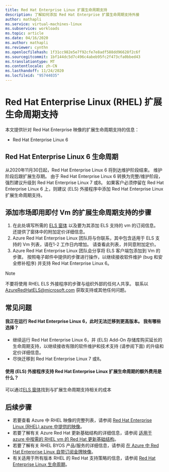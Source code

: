 ```yaml
---
title: Red Hat Enterprise Linux 扩展生命周期支持
description: 了解如何添加 Red Hat Enterprise 扩展生命周期支持外接
author: mathapli
ms.service: virtual-machines-linux
ms.subservice: workloads
ms.topic: article
ms.date: 04/16/2020
ms.author: mathapli
ms.reviewer: cynthn
ms.openlocfilehash: 1f31cc982e5e7f92cfe7e8adf588dd96628f2c6f
ms.sourcegitcommit: 1bf144dc5d7c496c4abeb95fc2f473cfa0bbed43
ms.translationtype: MT
ms.contentlocale: zh-CN
ms.lasthandoff: 11/24/2020
ms.locfileid: "95744035"
---
```

# <a name="red-hat-enterprise-linux-rhel-extended-lifecycle-support"></a>Red Hat Enterprise Linux (RHEL) 扩展生命周期支持
本文提供针对 Red Hat Enterprise 映像的扩展生命周期支持的信息：
* Red Hat Enterprise Linux 6  

## <a name="red-hat-enterprise-linux-6-lifecycle"></a>Red Hat Enterprise Linux 6 生命周期
从2020年11月30日起，Red Hat Enterprise Linux 6 将到达维护阶段结束。 维护阶段后跟扩展生存期。 由于 Red Hat Enterprise Linux 6 转换为完整/维护阶段，强烈建议升级到 Red Hat Enterprise Linux 7 或8。 如果客户必须停留在 Red Hat Enterprise Linux 6 上，则建议 (ELS) 外接程序中添加 Red Hat Enterprise Linux 扩展生命周期支持。

## <a name="steps-to-add-extended-lifecycle-support-on-marketplace-pay-as-you-go-vms"></a>添加市场即用即付 Vm 的扩展生命周期支持的步骤
1. 在此处填写所需的 [ELS 窗体](https://aka.ms/els-form) 以及要为其添加 ELS 支持的 vm 的订阅信息。 还提供了窗体中的附加定价详细信息。
1. Azure Red Hat Enterprise Linux 团队将与你联系，其中包含适用于 ELS 支持的 Vm 列表，请在1-2 工作日内增加。 请查看此列表，并同意附加定价。
1. Azure Red Hat Enterprise Linux 团队会分享将 ELS 客户端包添加到 Vm 的步骤。 按照电子邮件中提供的步骤进行操作，以继续接收软件维护 (bug 和安全修补程序) 并支持 Red Hat Enterprise Linux 6。

> [!Note]
> 不要将使用 RHEL ELS 外接程序的步骤与组织外部的任何人共享。 联系以 AzureRedHatELS@microsoft.com 获取支持或其他任何问题。

## <a name="frequently-asked-questions"></a>常见问题

#### <a name="im-running-red-hat-enterprise-linux-6-and-cant-migrate-to-a-later-version-at-this-time-what-options-do-i-have"></a>我正在运行 Red Hat Enterprise Linux 6，此时无法迁移到更高版本。 我有哪些选择？
* 继续运行 Red Hat Enterprise Linux 6，并 (ELS) Add-On 存储库购买延长的生命周期支持，以继续接收有限的软件维护和技术支持 (请参阅下面) 的升级和定价详细信息。
* 尽快迁移到 Red Hat Enterprise Linux 7 或8。

#### <a name="what-is-the-additional-charge-for-using-red-hat-enterprise-linux-extended-life-cycle-support-els-add-on"></a>使用 (ELS) 外接程序支持 Red Hat Enterprise Linux 扩展生命周期的额外费用是什么？
可以通过[ELS 窗体](https://aka.ms/els-form)找到与扩展生命周期支持相关的成本


## <a name="next-steps"></a>后续步骤

* 若要查看 Azure 中 RHEL 映像的完整列表，请参阅 [Red Hat Enterprise Linux (RHEL) azure 中提供的映像](./redhat-imagelist.md)。
* 若要了解有关 Azure Red Hat 更新基础结构的详细信息，请参阅 [适用于 azure 中按需的 RHEL vm 的 Red Hat 更新基础结构](./redhat-rhui.md)。
* 若要了解有关 RHEL BYOS 产品/服务的详细信息，请参阅 [在 Azure 中 Red Hat Enterprise Linux 自带订阅金牌映像](./byos.md)。
* 有关适用于所有版本 RHEL 的 Red Hat 支持策略的信息，请参阅 [Red Hat Enterprise Linux 生命周期](https://access.redhat.com/support/policy/updates/errata)。